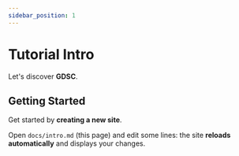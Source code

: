 ```yaml
---
sidebar_position: 1
---
```


# Tutorial Intro

Let's discover **GDSC**.

## Getting Started

Get started by **creating a new site**.

Open `docs/intro.md` (this page) and edit some lines: the site **reloads automatically** and displays your changes.
